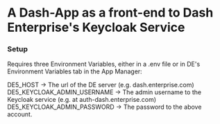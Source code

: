 # A Dash-App as a front-end to Dash Enterprise's Keycloak Service

### Setup

Requires three Environment Variables, either in a .env file or in DE's Environment Variables tab in the App Manager:

DE5_HOST -> The url of the DE server (e.g. dash.enterprise.com)
DE5_KEYCLOAK_ADMIN_USERNAME -> The admin username to the Keycloak service (e.g. at auth-dash.enterprise.com)
DE5_KEYCLOAK_ADMIN_PASSWORD -> The password to the above account.